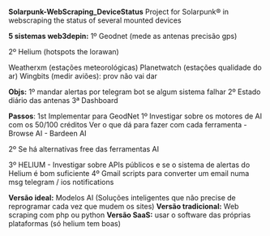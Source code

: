 **Solarpunk-WebScraping_DeviceStatus**
Project for Solarpunk® in webscraping the status of several mounted devices


**5 sistemas web3depin:**
  1º Geodnet (mede as antenas precisão gps)

  2º Helium (hotspots the lorawan)

  Weatherxm (estações meteorológicas)
  Planetwatch (estações qualidade do ar)
  Wingbits (medir aviões): prov não vai dar


**Objs:**
  1º mandar alertas por telegram bot se algum sistema falhar
  2º Estado diário das antenas
  3ª Dashboard


**Passos**: 1st Implementar para GeodNet 
  1º Investigar sobre os motores de AI com os 50/100 créditos
      Ver o que dá para fazer com cada ferramenta
        - Browse AI
        - Bardeen AI

  2º Se há alternativas free das ferramentas AI

  3º HELIUM -  Investigar sobre APIs públicos e se o sistema de alertas do Helium é bom suficiente
	4º Gmail scripts para converter um email numa msg telegram / ios notifications

**Versão ideal:** Modelos AI (Soluções inteligentes que não precise de reprogramar cada vez que mudem os sites)
**Versão tradicional:** Web scraping com php ou python
**Versão SaaS:** usar o software das próprias plataformas (só helium tem boas)
